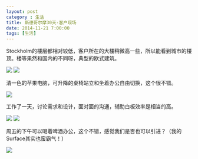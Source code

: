 ```yaml
---
layout: post
category : 生活
title: 斯德哥尔摩30天-客户现场
date: 2014-11-21 7:00:00
tags: [生活]
---
```




Stockholm的楼层都相对较低，客户所在的大楼稍微高一些，所以能看到城市的楼顶。楼等果然和国内的不同呀，典型的欧式建筑。

<img class="img-responsive" src="https://cdn.jsdelivr.net/gh/wangdeshui/blogpics@master/stockholm/20141121/2.jpg"/>

<img class="img-responsive" src="https://cdn.jsdelivr.net/gh/wangdeshui/blogpics@master/stockholm/20141121/3.jpg"/>


清一色的苹果电脑，可升降的桌椅站立和坐着办公自由切换，这个很不错。

<img class="img-responsive" src="https://cdn.jsdelivr.net/gh/wangdeshui/blogpics@master/stockholm/20141121/1.jpg"/>


工作了一天，讨论需求和设计，面对面的沟通，辅助白板效率是相当的高。

<img class="img-responsive" src="https://cdn.jsdelivr.net/gh/wangdeshui/blogpics@master/stockholm/20141121/5.jpg"/>

<img class="img-responsive" src="https://cdn.jsdelivr.net/gh/wangdeshui/blogpics@master/stockholm/20141121/6.jpg"/>


周五的下午可以喝着啤酒办公，这个不错，感觉我们是否也可以引进？（我的Surface其实也蛮霸气！）

<img class="img-responsive" src="https://cdn.jsdelivr.net/gh/wangdeshui/blogpics@master/stockholm/20141121/4.jpg"/>




